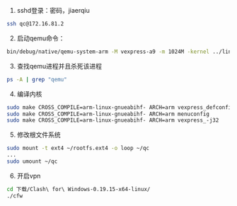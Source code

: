 1. sshd登录：密码，jiaerqiu

```bash
ssh qc@172.16.81.2
```

2. 启动qemu命令：

```bash
bin/debug/native/qemu-system-arm -M vexpress-a9 -m 1024M -kernel ../linux-4.14.7/arch/arm/boot/zImage -dtb ../linux-4.14.7/arch/arm/boot/dts/vexpress-v2p-ca9.dtb -append "root=/dev/mmcblk0 rw console=ttyAMA0 crashkernel=16M" -nographic -sd ../rootfs.ext4
```

3. 查找qemu进程并且杀死该进程

```bash
ps -A | grep "qemu"
```

4. 编译内核

```bash
sudo make CROSS_COMPILE=arm-linux-gnueabihf- ARCH=arm vexpress_defconfig
sudo make CROSS_COMPILE=arm-linux-gnueabihf- ARCH=arm menuconfig
sudo make CROSS_COMPILE=arm-linux-gnueabihf- ARCH=arm vexpress_-j32
```

5. 修改根文件系统

```bash
sudo mount -t ext4 ~/rootfs.ext4 -o loop ~/qc
...
sudo umount ~/qc
```

6. 开启vpn

```bash
cd 下载/Clash\ for\ Windows-0.19.15-x64-linux/
./cfw
```
